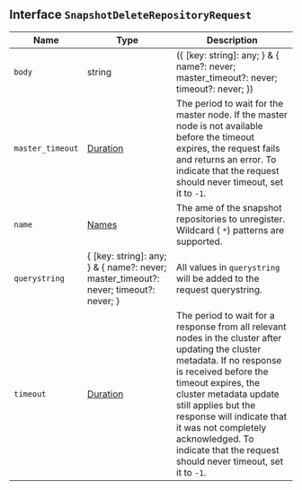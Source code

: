## Interface `SnapshotDeleteRepositoryRequest`

| Name | Type | Description |
| - | - | - |
| `body` | string | ({ [key: string]: any; } & { name?: never; master_timeout?: never; timeout?: never; }) | All values in `body` will be added to the request body. |
| `master_timeout` | [Duration](./Duration.md) | The period to wait for the master node. If the master node is not available before the timeout expires, the request fails and returns an error. To indicate that the request should never timeout, set it to `-1`. |
| `name` | [Names](./Names.md) | The ame of the snapshot repositories to unregister. Wildcard ( `*`) patterns are supported. |
| `querystring` | { [key: string]: any; } & { name?: never; master_timeout?: never; timeout?: never; } | All values in `querystring` will be added to the request querystring. |
| `timeout` | [Duration](./Duration.md) | The period to wait for a response from all relevant nodes in the cluster after updating the cluster metadata. If no response is received before the timeout expires, the cluster metadata update still applies but the response will indicate that it was not completely acknowledged. To indicate that the request should never timeout, set it to `-1`. |
